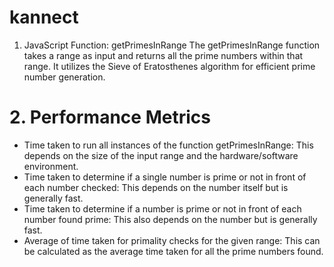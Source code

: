# kannect
1. JavaScript Function: getPrimesInRange
  The getPrimesInRange function takes a range as input and returns all the prime numbers within that range. 
  It utilizes the Sieve of Eratosthenes algorithm for efficient prime number generation.

# 2. Performance Metrics
* Time taken to run all instances of the function getPrimesInRange: This depends on the size of the input range and the hardware/software environment.
* Time taken to determine if a single number is prime or not in front of each number checked: This depends on the number itself but is generally fast.
* Time taken to determine if a number is prime or not in front of each number found prime: This also depends on the number but is generally fast.
* Average of time taken for primality checks for the given range: This can be calculated as the average time taken for all the prime numbers found.

